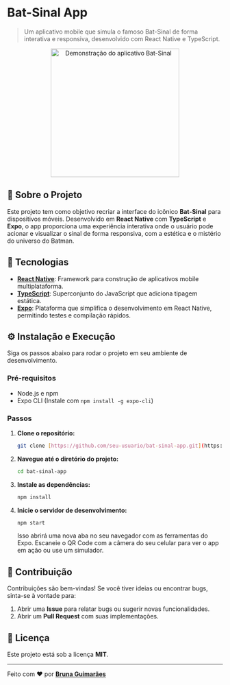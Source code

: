 # Bat-Sinal App

> Um aplicativo mobile que simula o famoso Bat-Sinal de forma interativa e responsiva, desenvolvido com React Native e TypeScript.

<p align="center">
  <img src="link-para-uma-imagem-ou-gif.gif" alt="Demonstração do aplicativo Bat-Sinal" width="300">
</p>

## 📝 Sobre o Projeto

Este projeto tem como objetivo recriar a interface do icônico **Bat-Sinal** para dispositivos móveis. Desenvolvido em **React Native** com **TypeScript** e **Expo**, o app proporciona uma experiência interativa onde o usuário pode acionar e visualizar o sinal de forma responsiva, com a estética e o mistério do universo do Batman.

## 🚀 Tecnologias

* **[React Native](https://reactnative.dev/)**: Framework para construção de aplicativos mobile multiplataforma.
* **[TypeScript](https://www.typescriptlang.org/)**: Superconjunto do JavaScript que adiciona tipagem estática.
* **[Expo](https://expo.dev/)**: Plataforma que simplifica o desenvolvimento em React Native, permitindo testes e compilação rápidos.

## ⚙️ Instalação e Execução

Siga os passos abaixo para rodar o projeto em seu ambiente de desenvolvimento.

### Pré-requisitos
* Node.js e npm
* Expo CLI (Instale com `npm install -g expo-cli`)

### Passos
1.  **Clone o repositório:**
    ```bash
    git clone [https://github.com/seu-usuario/bat-sinal-app.git](https://github.com/seu-usuario/bat-sinal-app.git)
    ```
2.  **Navegue até o diretório do projeto:**
    ```bash
    cd bat-sinal-app
    ```
3.  **Instale as dependências:**
    ```bash
    npm install
    ```
4.  **Inicie o servidor de desenvolvimento:**
    ```bash
    npm start
    ```
    Isso abrirá uma nova aba no seu navegador com as ferramentas do Expo. Escaneie o QR Code com a câmera do seu celular para ver o app em ação ou use um simulador.



## 🤝 Contribuição

Contribuições são bem-vindas! Se você tiver ideias ou encontrar bugs, sinta-se à vontade para:
1.  Abrir uma **Issue** para relatar bugs ou sugerir novas funcionalidades.
2.  Abrir um **Pull Request** com suas implementações.

## 📜 Licença

Este projeto está sob a licença **MIT**.

---

Feito com ❤️ por **[Bruna Guimarães](https://github.com/BruninhaG)**

